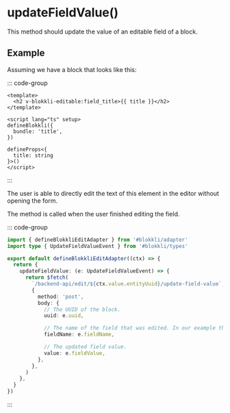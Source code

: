 # updateFieldValue()

This method should update the value of an editable field of a block.

## Example

Assuming we have a block that looks like this:

::: code-group

```vue [Title.vue]
<template>
  <h2 v-blokkli-editable:field_title>{{ title }}</h2>
</template>

<script lang="ts" setup>
defineBlokkli({
  bundle: 'title',
})

defineProps<{
  title: string
}>()
</script>
```

:::

The user is able to directly edit the text of this element in the editor without
opening the form.

The method is called when the user finished editing the field.

::: code-group

```typescript [~/app/blokkli.editAdapter.ts]
import { defineBlokkliEditAdapter } from '#blokkli/adapter'
import type { UpdateFieldValueEvent } from '#blokkli/types'

export default defineBlokkliEditAdapter((ctx) => {
  return {
    updateFieldValue: (e: UpdateFieldValueEvent) => {
      return $fetch(
        `/backend-api/edit/${ctx.value.entityUuid}/update-field-value`,
        {
          method: 'post',
          body: {
            // The UUID of the block.
            uuid: e.uuid,

            // The name of the field that was edited. In our example that would be "field_title".
            fieldName: e.fieldName,

            // The updated field value.
            value: e.fieldValue,
          },
        },
      )
    },
  }
})
```

:::
